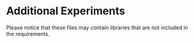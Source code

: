 # Additional Experiments

Please notice that these files may contain libraries that are not included in the requirements.
